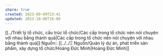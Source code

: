 ```yaml
---
share: true
created: 2023-09-09T23:41
updated: 2023-10-06T16:09
---
```

[[../Triết lý tổ chức, cấu trúc tổ chức/Các cấp trong tổ chức nên nói chuyện với nhau bằng thành quả|Các cấp trong tổ chức nên nói chuyện với nhau bằng thành quả]]
Nguồn:: [[../../Ξ Nguồn/Quản lý dự án, phát triển sản phẩm, xây dựng tổ chức/Hoàng Đức Minh|Hoàng Đức Minh]]
